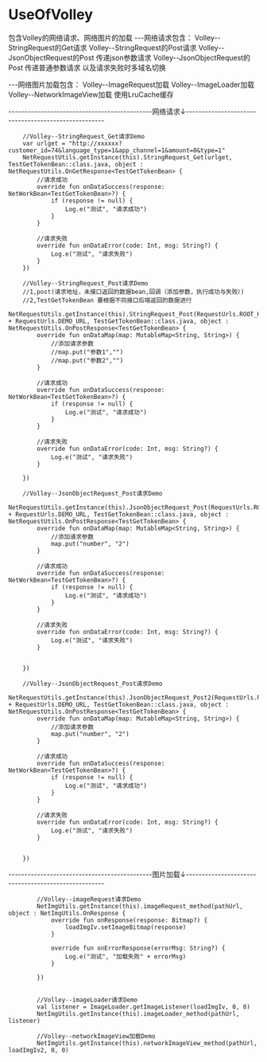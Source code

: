 # UseOfVolley

包含Volley的网络请求、网络图片的加载
---网络请求包含：
   Volley--StringRequest的Get请求
   Volley--StringRequest的Post请求
   Volley--JsonObjectRequest的Post 传递json参数请求
   Volley--JsonObjectRequest的Post 传递普通参数请求
   以及请求失败时多域名切换
   
---网络图片加载包含：
   Volley--ImageRequest加载
   Volley--ImageLoader加载
   Volley--NetworkImageView加载
   使用LruCache缓存
   
---------------------------------------------网络请求↓----------------------------------------------------

        //Volley--StringRequest_Get请求Demo
        var urlget = "http://xxxxxx?customer_id=74&language_type=1&app_channel=1&amount=0&type=1"
        NetRequestUtils.getInstance(this).StringRequest_Get(urlget, TestGetTokenBean::class.java, object : NetRequestUtils.OnGetResponse<TestGetTokenBean> {
            //请求成功
            override fun onDataSuccess(response: NetWorkBean<TestGetTokenBean>?) {
                if (response != null) {
                    Log.e("测试", "请求成功")
                }
            }

            //请求失败
            override fun onDataError(code: Int, msg: String?) {
                Log.e("测试", "请求失败")
            }
        })

        //Volley--StringRequest_Post请求Demo
        //1,post(请求地址，未接口返回的数据bean,回调（添加参数，执行成功与失败）)
        //2,TestGetTokenBean 要根据不同接口后端返回的数据进行
        NetRequestUtils.getInstance(this).StringRequest_Post(RequestUrls.ROOT_HOST + RequestUrls.DEMO_URL, TestGetTokenBean::class.java, object : NetRequestUtils.OnPostResponse<TestGetTokenBean> {
            override fun onDataMap(map: MutableMap<String, String>) {
                //添加请求参数
                //map.put("参数1","")
                //map.put("参数2","")
            }

            //请求成功
            override fun onDataSuccess(response: NetWorkBean<TestGetTokenBean>?) {
                if (response != null) {
                    Log.e("测试", "请求成功")
                }
            }

            //请求失败
            override fun onDataError(code: Int, msg: String?) {
                Log.e("测试", "请求失败")
            }

        })

        //Volley--JsonObjectRequest_Post请求Demo
        NetRequestUtils.getInstance(this).JsonObjectRequest_Post(RequestUrls.ROOT_HOST + RequestUrls.DEMO_URL, TestGetTokenBean::class.java, object : NetRequestUtils.OnPostResponse<TestGetTokenBean> {
            override fun onDataMap(map: MutableMap<String, String>) {
                //添加请求参数
                map.put("number", "2")
            }

            //请求成功
            override fun onDataSuccess(response: NetWorkBean<TestGetTokenBean>?) {
                if (response != null) {
                    Log.e("测试", "请求成功")
                }
            }

            //请求失败
            override fun onDataError(code: Int, msg: String?) {
                Log.e("测试", "请求失败")
            }


        })

        //Volley--JsonObjectRequest_Post请求Demo
        NetRequestUtils.getInstance(this).JsonObjectRequest_Post2(RequestUrls.ROOT_HOST + RequestUrls.DEMO_URL, TestGetTokenBean::class.java, object : NetRequestUtils.OnPostResponse<TestGetTokenBean> {
            override fun onDataMap(map: MutableMap<String, String>) {
                //添加请求参数
                map.put("number", "2")
            }

            //请求成功
            override fun onDataSuccess(response: NetWorkBean<TestGetTokenBean>?) {
                if (response != null) {
                    Log.e("测试", "请求成功")
                }
            }

            //请求失败
            override fun onDataError(code: Int, msg: String?) {
                Log.e("测试", "请求失败")
            }


        })

---------------------------------------------图片加载↓----------------------------------------------------

            //Volley--imageRequest请求Demo
            NetImgUtils.getInstance(this).imageRequest_method(pathUrl, object : NetImgUtils.OnResponse {
                override fun onResponse(response: Bitmap?) {
                    loadImgIv.setImageBitmap(response)
                }

                override fun onErrorResponse(errorMsg: String?) {
                    Log.e("测试", "加载失败" + errorMsg)
                }

            })


            //Volley--imageLoader请求Demo
            val listener = ImageLoader.getImageListener(loadImgIv, 0, 0)
            NetImgUtils.getInstance(this).imageLoader_method(pathUrl, listener)

            //Volley--networkImageView加载Demo
            NetImgUtils.getInstance(this).networkImageView_method(pathUrl, loadImgIv2, 0, 0)
